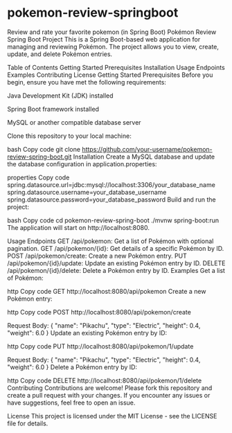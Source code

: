 # pokemon-review-springboot
Review and rate your favorite pokemon (in Spring Boot)
Pokémon Review Spring Boot Project
This is a Spring Boot-based web application for managing and reviewing Pokémon. The project allows you to view, create, update, and delete Pokémon entries.

Table of Contents
Getting Started
Prerequisites
Installation
Usage
Endpoints
Examples
Contributing
License
Getting Started
Prerequisites
Before you begin, ensure you have met the following requirements:

Java Development Kit (JDK) installed

Spring Boot framework installed

MySQL or another compatible database server

Clone this repository to your local machine:

bash
Copy code
git clone https://github.com/your-username/pokemon-review-spring-boot.git
Installation
Create a MySQL database and update the database configuration in application.properties:

properties
Copy code
spring.datasource.url=jdbc:mysql://localhost:3306/your_database_name
spring.datasource.username=your_database_username
spring.datasource.password=your_database_password
Build and run the project:

bash
Copy code
cd pokemon-review-spring-boot
./mvnw spring-boot:run
The application will start on http://localhost:8080.

Usage
Endpoints
GET /api/pokemon: Get a list of Pokémon with optional pagination.
GET /api/pokemon/{id}: Get details of a specific Pokémon by ID.
POST /api/pokemon/create: Create a new Pokémon entry.
PUT /api/pokemon/{id}/update: Update an existing Pokémon entry by ID.
DELETE /api/pokemon/{id}/delete: Delete a Pokémon entry by ID.
Examples
Get a list of Pokémon:

http
Copy code
GET http://localhost:8080/api/pokemon
Create a new Pokémon entry:

http
Copy code
POST http://localhost:8080/api/pokemon/create

Request Body:
{
  "name": "Pikachu",
  "type": "Electric",
  "height": 0.4,
  "weight": 6.0
}
Update an existing Pokémon entry by ID:

http
Copy code
PUT http://localhost:8080/api/pokemon/1/update

Request Body:
{
  "name": "Pikachu",
  "type": "Electric",
  "height": 0.4,
  "weight": 6.0
}
Delete a Pokémon entry by ID:

http
Copy code
DELETE http://localhost:8080/api/pokemon/1/delete
Contributing
Contributions are welcome! Please fork this repository and create a pull request with your changes. If you encounter any issues or have suggestions, feel free to open an issue.

License
This project is licensed under the MIT License - see the LICENSE file for details.


